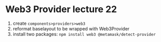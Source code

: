 # Web3 Provider lecture 22
1. create `components>providers>web3`
2. reformat baselayout to be wrapped with Web3Provider
3. install two packages: `npm install web3 @metamask/detect-provider`
